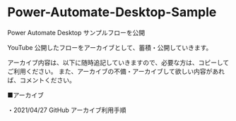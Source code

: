 # Power-Automate-Desktop-Sample
Power Automate Desktop サンプルフローを公開

YouTube 公開したフローをアーカイブとして、蓄積・公開していきます。

アーカイブ内容は、以下に随時追記していきますので、必要な方は、コピーしてご利用ください。
また、アーカイブの不備・アーカイブして欲しい内容があれば、コメントください。

■アーカイブ

・2021/04/27 GitHub アーカイブ利用手順
